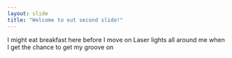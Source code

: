 ```yaml
---
layout: slide
title: "Welcome to out second slide!"
---
```

I might eat breakfast here before I move on
Laser lights all around me when I get the chance to get my groove on
